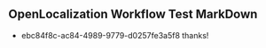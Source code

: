 ## OpenLocalization Workflow Test MarkDown
* ebc84f8c-ac84-4989-9779-d0257fe3a5f8 
thanks!<!--HONumber=Mar16_HO4-->
